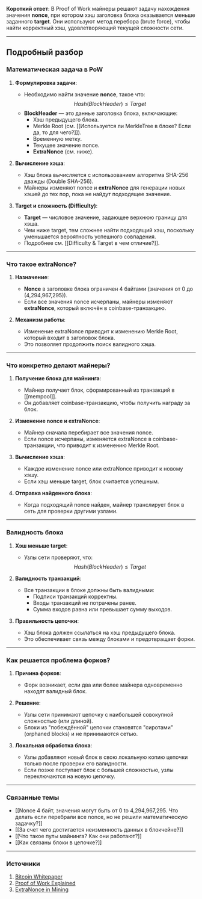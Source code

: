 
**Короткий ответ**: В Proof of Work майнеры решают задачу нахождения значения **nonce**, при котором хэш заголовка блока оказывается меньше заданного **target**. Они используют метод перебора (brute force), чтобы найти корректный хэш, удовлетворяющий текущей сложности сети.

---

## Подробный разбор

### Математическая задача в PoW

1. **Формулировка задачи**:
   - Необходимо найти значение **nonce**, такое что:
     $$
     Hash(BlockHeader) \leq Target
     $$
   - **BlockHeader** — это данные заголовка блока, включающие:
     - Хэш предыдущего блока.
     - Merkle Root (см. [[Используется ли MerkleTree в блоке? Если да, то для чего?]]).
     - Временную метку.
     - Текущее значение nonce.
     - **ExtraNonce** (см. ниже).

2. **Вычисление хэша**:
   - Хэш блока вычисляется с использованием алгоритма SHA-256 дважды (Double SHA-256).
   - Майнеры изменяют nonce и **extraNonce** для генерации новых хэшей до тех пор, пока не найдут подходящее значение.

3. **Target и сложность (Difficulty)**:
   - **Target** — числовое значение, задающее верхнюю границу для хэша.
   - Чем ниже target, тем сложнее найти подходящий хэш, поскольку уменьшается вероятность успешного совпадения.
   - Подробнее см. [[Difficulty & Target в чем отличие?]].

---

### Что такое extraNonce?

1. **Назначение**:
   - **Nonce** в заголовке блока ограничен 4 байтами (значения от 0 до \(4,294,967,295\)).
   - Если все значения nonce исчерпаны, майнеры изменяют **extraNonce**, который включён в coinbase-транзакцию.

2. **Механизм работы**:
   - Изменение extraNonce приводит к изменению Merkle Root, который входит в заголовок блока.
   - Это позволяет продолжить поиск валидного хэша.

---

### Что конкретно делают майнеры?

1. **Получение блока для майнинга**:
   - Майнер получает блок, сформированный из транзакций в [[mempool]].
   - Он добавляет coinbase-транзакцию, чтобы получить награду за блок.

2. **Изменение nonce и extraNonce**:
   - Майнер сначала перебирает все значения nonce.
   - Если nonce исчерпаны, изменяется extraNonce в coinbase-транзакции, что приводит к изменению Merkle Root.

3. **Вычисление хэша**:
   - Каждое изменение nonce или extraNonce приводит к новому хэшу.
   - Если хэш меньше target, блок считается успешным.

4. **Отправка найденного блока**:
   - Когда подходящий nonce найден, майнер транслирует блок в сеть для проверки другими узлами.

---

### Валидность блока

1. **Хэш меньше target**:
   - Узлы сети проверяют, что:
     $$
     Hash(BlockHeader) \leq Target
     $$

2. **Валидность транзакций**:
   - Все транзакции в блоке должны быть валидными:
     - Подписи транзакций корректны.
     - Входы транзакций не потрачены ранее.
     - Сумма входов равна или превышает сумму выходов.

3. **Правильность цепочки**:
   - Хэш блока должен ссылаться на хэш предыдущего блока.
   - Это обеспечивает связь между блоками и предотвращает форки.

---

### Как решается проблема форков?

1. **Причина форков**:
   - Форк возникает, если два или более майнера одновременно находят валидный блок.

2. **Решение**:
   - Узлы сети принимают цепочку с наибольшей совокупной сложностью (или длиной).
   - Блоки из "побеждённой" цепочки становятся "сиротами" (orphaned blocks) и не принимаются сетью.

3. **Локальная обработка блока**:
   - Узлы добавляют новый блок в свою локальную копию цепочки только после проверки его валидности.
   - Если позже поступает блок с большей сложностью, узлы переключаются на новую цепочку.

---

### Связанные темы
- [[Nonce 4 байт, значения могут быть от 0 to 4,294,967,295. Что делать если перебрали все nonce, но не решили математическую задачку?]]
- [[За счет чего достигается неизменность данных в блокчейне?]]
- [[Что такое пулы майнинга? Как они работают?]]
- [[Как связаны блоки в цепочке?]]

---

### Источники
1. [Bitcoin Whitepaper](https://bitcoin.org/bitcoin.pdf)
2. [Proof of Work Explained](https://en.bitcoin.it/wiki/Proof_of_work)
3. [ExtraNonce in Mining](https://en.bitcoin.it/wiki/Nonce#ExtraNonce)